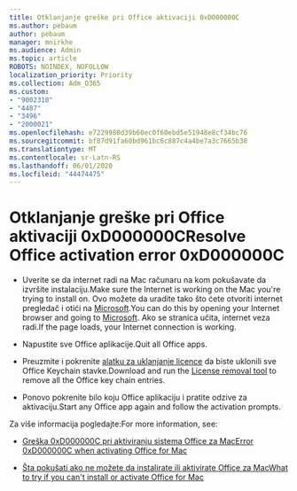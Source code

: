 ```yaml
---
title: Otklanjanje greške pri Office aktivaciji 0xD000000C
ms.author: pebaum
author: pebaum
manager: mnirkhe
ms.audience: Admin
ms.topic: article
ROBOTS: NOINDEX, NOFOLLOW
localization_priority: Priority
ms.collection: Adm_O365
ms.custom:
- "9002310"
- "4487"
- "3496"
- "2000021"
ms.openlocfilehash: e7229980d39b60ec0f60ebd5e51948e8cf34bc76
ms.sourcegitcommit: bf87d91fa60bd961bc6c887c4a4be7a3c7665b38
ms.translationtype: MT
ms.contentlocale: sr-Latn-RS
ms.lasthandoff: 06/01/2020
ms.locfileid: "44474475"
---
```

# <a name="resolve-office-activation-error-0xd000000c"></a><span data-ttu-id="e0579-102">Otklanjanje greške pri Office aktivaciji 0xD000000C</span><span class="sxs-lookup"><span data-stu-id="e0579-102">Resolve Office activation error 0xD000000C</span></span>

- <span data-ttu-id="e0579-103">Uverite se da internet radi na Mac računaru na kom pokušavate da izvršite instalaciju.</span><span class="sxs-lookup"><span data-stu-id="e0579-103">Make sure the Internet is working on the Mac you're trying to install on.</span></span> <span data-ttu-id="e0579-104">Ovo možete da uradite tako što ćete otvoriti internet pregledač i otići na [Microsoft](https://www.microsoft.com).</span><span class="sxs-lookup"><span data-stu-id="e0579-104">You can do this by opening your Internet browser and going to [Microsoft](https://www.microsoft.com).</span></span> <span data-ttu-id="e0579-105">Ako se stranica učita, internet veza radi.</span><span class="sxs-lookup"><span data-stu-id="e0579-105">If the page loads, your Internet connection is working.</span></span>

- <span data-ttu-id="e0579-106">Napustite sve Office aplikacije.</span><span class="sxs-lookup"><span data-stu-id="e0579-106">Quit all Office apps.</span></span>

- <span data-ttu-id="e0579-107">Preuzmite i pokrenite [alatku za uklanjanje licence](https://go.microsoft.com/fwlink/?linkid=849815) da biste uklonili sve Office Keychain stavke.</span><span class="sxs-lookup"><span data-stu-id="e0579-107">Download and run the [License removal tool](https://go.microsoft.com/fwlink/?linkid=849815) to remove all the Office key chain entries.</span></span>

- <span data-ttu-id="e0579-108">Ponovo pokrenite bilo koju Office aplikaciju i pratite odzive za aktivaciju.</span><span class="sxs-lookup"><span data-stu-id="e0579-108">Start any Office app again and follow the activation prompts.</span></span>

<span data-ttu-id="e0579-109">Za više informacija pogledajte:</span><span class="sxs-lookup"><span data-stu-id="e0579-109">For more information, see:</span></span>

- [<span data-ttu-id="e0579-110">Greška 0xD000000C pri aktiviranju sistema Office za Mac</span><span class="sxs-lookup"><span data-stu-id="e0579-110">Error 0xD000000C when activating Office for Mac</span></span>](https://support.office.com/article/error-0xd000000c-when-activating-office-for-mac-da865931-4658-4829-ba2d-8133390c6d25)

- [<span data-ttu-id="e0579-111">Šta pokušati ako ne možete da instalirate ili aktivirate Office za Mac</span><span class="sxs-lookup"><span data-stu-id="e0579-111">What to try if you can't install or activate Office for Mac</span></span>](https://support.office.com/article/what-to-try-if-you-can-t-install-or-activate-office-for-mac-5efba2b4-b1e6-4e5f-bf3c-6ab945d03dea)
